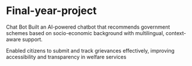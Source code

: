 # Final-year-project
Chat Bot
Built an AI-powered chatbot that recommends government schemes based on socio-economic background with multilingual, context-aware support.

Enabled citizens to submit and track grievances effectively, improving accessibility and transparency in welfare services
